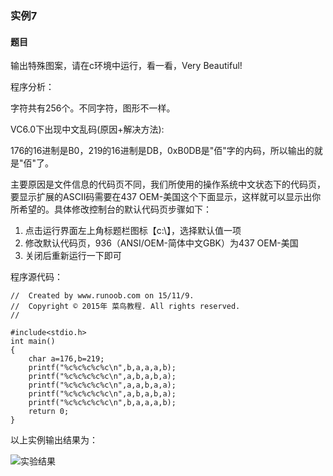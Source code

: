 ### 实例7

#### 题目

输出特殊图案，请在c环境中运行，看一看，Very Beautiful!

程序分析：

字符共有256个。不同字符，图形不一样。

VC6.0下出现中文乱码(原因+解决方法):

176的16进制是B0，219的16进制是DB，0xB0DB是"佰"字的内码，所以输出的就是"佰"了。

主要原因是文件信息的代码页不同，我们所使用的操作系统中文状态下的代码页，要显示扩展的ASCII码需要在437 OEM-美国这个下面显示，这样就可以显示出你所希望的。具体修改控制台的默认代码页步骤如下：

1. 点击运行界面左上角标题栏图标【c:\】，选择默认值一项
2. 修改默认代码页，936（ANSI/OEM-简体中文GBK）为437 OEM-美国
3. 关闭后重新运行一下即可

程序源代码：

```
//  Created by www.runoob.com on 15/11/9.
//  Copyright © 2015年 菜鸟教程. All rights reserved.
//

#include<stdio.h>
int main()
{
    char a=176,b=219;
    printf("%c%c%c%c%c\n",b,a,a,a,b);
    printf("%c%c%c%c%c\n",a,b,a,b,a);
    printf("%c%c%c%c%c\n",a,a,b,a,a);
    printf("%c%c%c%c%c\n",a,b,a,b,a);
    printf("%c%c%c%c%c\n",b,a,a,a,b);
    return 0;
}
```

以上实例输出结果为：

![实验结果](http://www.runoob.com/wp-content/uploads/2015/11/1364112631_7330.png)
